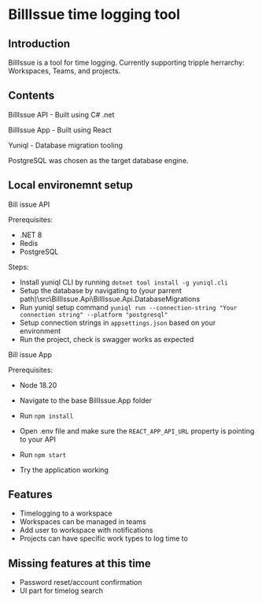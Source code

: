 # BillIssue time logging tool

## Introduction

BillIssue is a tool for time logging. Currently supporting tripple herrarchy: Workspaces, Teams, and projects.

## Contents

BillIssue API - Built using C# .net

BillIssue App - Built using React

Yuniql - Database migration tooling

PostgreSQL was chosen as the target database engine.

## Local environemnt setup

Bill issue API

Prerequisites:

* .NET 8
* Redis
* PostgreSQL

Steps:

* Install yuniql CLI by running `dotnet tool install -g yuniql.cli`
* Setup the database by navigating to (your parrent path)\src\BillIssue.Api\BillIssue.Api.DatabaseMigrations
* Run yuniql setup command `yuniql run --connection-string "Your connection string" --platform "postgresql"`
* Setup connection strings in `appsettings.json` based on your environment
* Run the project, check is swagger works as expected

Bill issue App

Prerequisites:

* Node 18.20

* Navigate to the base BillIssue.App folder
* Run `npm install`
* Open .env file and make sure the `REACT_APP_API_URL` property is pointing to your API
* Run `npm start`
* Try the application working

## Features

* Timelogging to a workspace
* Workspaces can be managed in teams
* Add user to workspace with notifications
* Projects can have specific work types to log time to

## Missing features at this time

* Password reset/account confirmation
* UI part for timelog search

